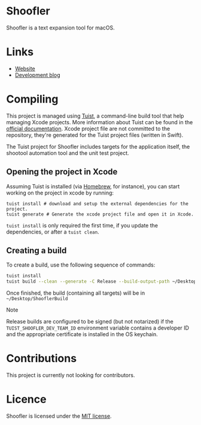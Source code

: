 # Shoofler

Shoofler is a text expansion tool for macOS.

# Links

- [Website](https://shoofler.app)
- [Development blog](https://blog.shoofler.app)

# Compiling

This project is managed using [Tuist](https://tuist.dev), a command-line build tool that help managing Xcode projects. More information about Tuist can be found in the [official documentation](https://docs.tuist.dev/en/guides/tuist/about). Xcode project file are not committed to the repository, they're generated for the Tuist project files (written in Swift).

The Tuist project for Shoofler includes targets for the application itself, the shootool automation tool and the unit test project.

## Opening the project in Xcode

Assuming Tuist is installed (via [Homebrew](https://brew.sh), for instance), you can start working on the project in xcode by running:

```shell
tuist install # download and setup the external dependencies for the project.
tuist generate # Generate the xcode project file and open it in Xcode.
```

`tuist install` is only required the first time, if you update the dependencies, or after a `tuist clean`.

## Creating a build

To create a build, use the following sequence of commands:

```bash
tuist install
tuist build --clean --generate -C Release --build-output-path ~/Desktop/ShooflerBuild
```

Once finished, the build (containing all targets) will be in `~/Desktop/ShooflerBuild`


> [!NOTE]
Release builds are configured to be signed (but not notarized) if the `TUIST_SHOOFLER_DEV_TEAM_ID` environment variable contains a developer ID and the appropriate certificate is installed in the OS keychain.

# Contributions

This project is currently not looking for contributors.

# Licence

Shoofler is licensed under the [MIT license](https://github.com/xmichelo/Shoofler#MIT-1-ov-file).
